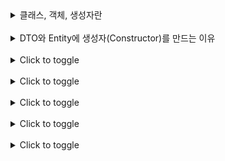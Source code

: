 <details>
  <summary>클래스, 객체, 생성자란</summary>

## 클래스 (Class)

객체를 정의한 설계도 또는 틀입니다. 객체의 상태를 나타내는 필드(변수)와 객체의 행동을 정의하는 메소드(함수)로 구성됩니다. 클래스는 정의하는 것은 어떤 새로운 데이터 타입을 만드는 것과 유사합니다.

### 예시

“자동차”를 나타내는 클래스를 만든다고 생각해보세요. 자동차는 브랜드, 모델, 색상 같은 속성(필드)과 주행, 정지 같은 행동(메소드)을 가질 수 있습니다.

```jsx
public class Car {
    // 필드
    String brand;
    String model;
    String color;

    // 메소드
    void drive() {
        System.out.println("차가 주행 중입니다.");
    }

    void stop() {
        System.out.println("차가 정지했습니다.");
    }
}
```

## 객체 (Object)

객체는 클래스를 기반하여 생성된 인스턴스입니다. 클래스의 정의를 바탕으로 객체를 생성하고, 이 객체를 통해 클래스에 정의된 메소드를 실행하거나 변수를 조작합니다.

### 예시

`Car` 클래스를 바탕으로 실제 자동차를 나타내는 객체를 만들어보겠습니다.

```jsx
Car myCar = new Car(); // Car 객체를 생성
myCar.brand = "Hyundai";
myCar.model = "Sonata";
myCar.color = "Black";

myCar.drive(); // "차가 주행 중입니다." 출력
myCar.stop(); // "차가 정지했습니다." 출력
```

## 생성자 (Constructor)

객체가 생성될 때 자동으로 호출되는 특별한 메소드입니다. 생성자는 객체의 초기 상태를 설정하는 데 사용됩니다. 클래스 이름과 동일하며 리턴 타입을 정의하지 않습니다.

### 예시

`Car` 클래스에 생성자를 추가해서 객체 생성 시 자동차의 브랜드, 모델, 색상을 초기화할 수 있도록 해보겠습니다.

```jsx
public class Car {
    String brand;
    String model;
    String color;

    // 생성자
    public Car(String brand, String model, String color) {
        this.brand = brand; // this 키워드는 현재 객체를 가리킵니다.
        this.model = model;
        this.color = color;
    }

    void drive() {
        System.out.println("차가 주행 중입니다.");
    }

    void stop() {
        System.out.println("차가 정지했습니다.");
    }
}

// 객체 생성 및 초기화
Car myCar = new Car("Hyundai", "Sonata", "Black");
myCar.drive();
myCar.stop();
```
</details>
<br>
<details>
  <summary>DTO와 Entity에 생성자(Constructor)를 만드는 이유</summary>
  모두 생성자를 통해 객체의 초기 상태를 설정하고, 객체 간 변환 및 데이터 전달을 보다 명확하게 관리할 수 있습니다.
   
**초기화가 필요한 이유**   
1. 안전한 시작: 객체를 만들 때 필요한 값들을 미리 설정해줘야, 나중에 이 객체를 사용할 때 문제가 안 생깁니다.
2. 예상된 동작: 객체가 항상 예측 가능한 상태로 존재하게 하려면, 처음에 필요한 값들을 넣어줘야 합니다.
3. 오류 방지: 초기화하지 않으면 null 같은 문제가 생겨 프로그램이 에러를 낼 수 있습니다.

**예시**
- 초기화 안 한 경우: 자동차에 시동을 걸려고 하는데, 엔진이 없는 것과 같습니다.
- 초기화 한 경우: 시동을 걸기 전에 엔진을 넣어둬서 문제가 생기지 않도록 하는 것과 같습니다.

</details>
<br>
<details>
  <summary>Click to toggle</summary>
  This is the content that can be toggled. It will appear or disappear when you click on "Click to toggle".
</details>
<br>
<details>
  <summary>Click to toggle</summary>
  This is the content that can be toggled. It will appear or disappear when you click on "Click to toggle".
</details>
<br>
<details>
  <summary>Click to toggle</summary>
  This is the content that can be toggled. It will appear or disappear when you click on "Click to toggle".
</details>
<br>
<details>
  <summary>Click to toggle</summary>
  This is the content that can be toggled. It will appear or disappear when you click on "Click to toggle".
</details>
<br>
<details>
  <summary>Click to toggle</summary>
  This is the content that can be toggled. It will appear or disappear when you click on "Click to toggle".
</details>